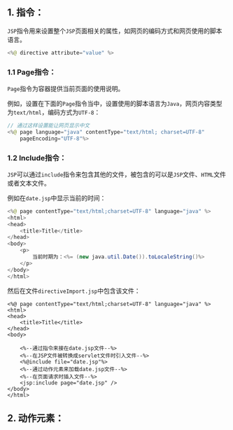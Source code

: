 ## 1. 指令：

`JSP`指令用来设置整个`JSP`页面相关的属性，如网页的编码方式和网页使用的脚本语言。

```java
<%@ directive attribute="value" %>
```

### 1.1 Page指令：

`Page`指令为容器提供当前页面的使用说明。

例如，设置在下面的`Page`指令当中，设置使用的脚本语言为`Java`，网页内容类型为`text/html`，编码方式为`UTF-8`：

```java
// 通过这样设置能让网页显示中文
<%@ page language="java" contentType="text/html; charset=UTF-8"
    pageEncoding="UTF-8"%>
```

### 1.2 Include指令：

`JSP`可以通过`include`指令来包含其他的文件，被包含的可以是`JSP`文件、`HTML`文件或者文本文件。

例如在`date.jsp`中显示当前的时间：

```java
<%@ page contentType="text/html;charset=UTF-8" language="java" %>
<html>
<head>
    <title>Title</title>
</head>
<body>
    <p>
        当前时期为：<%= (new java.util.Date()).toLocaleString()%>
    </p>
</body>
</html>
```

然后在文件`directiveImport.jsp`中包含该文件：

```
<%@ page contentType="text/html;charset=UTF-8" language="java" %>
<html>
<head>
    <title>Title</title>
</head>
<body>

    <%--通过指令来接在date.jsp文件--%>
    <%--在JSP文件被转换成servlet文件时引入文件--%>
    <%@include file="date.jsp"%>
    <%--通过动作元素来加载date.jsp文件--%>
    <%--在页面请求时插入文件--%>
    <jsp:include page="date.jsp" />
</body>
</html>
```



## 2. 动作元素：